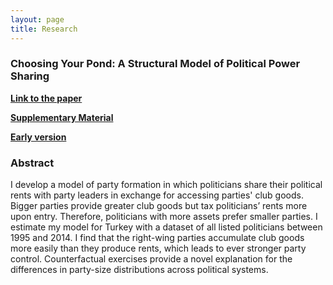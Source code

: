 ```yaml
---
layout: page
title: Research
---
```

### Choosing Your Pond: A Structural Model of Political Power Sharing ###



**[Link to the paper](https://selcencakir.github.io/img/Cakir_Pond_October2019.pdf)**

**[Supplementary Material](https://selcencakir.github.io/img/Pond_OnlineAppendix.pdf)**

**[Early version](https://selcencakir.github.io/img/Cakir_May2018.pdf)**

### Abstract  ###


I develop a model of party formation in which politicians share their political rents with party leaders in exchange for accessing parties' club goods. Bigger parties provide greater club goods but tax politicians’ rents more upon entry. Therefore, politicians with more assets prefer smaller parties. I estimate my model for Turkey with a dataset of all listed politicians between 1995 and 2014. I find that the right-wing parties accumulate club goods more easily than they produce rents, which leads to ever stronger party control. Counterfactual exercises provide a novel explanation for the differences in party-size distributions across political systems. 
